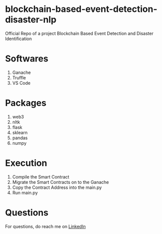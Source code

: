 # blockchain-based-event-detection-disaster-nlp
Official Repo of a project Blockchain Based Event Detection and Disaster Identification

# Softwares
1. Ganache
2. Truffle
3. VS Code

# Packages
1. web3
2. nltk
3. flask
4. sklearn
5. pandas
6. numpy

# Execution
1. Compile the Smart Contract
2. Migrate the Smart Contracts on to the Ganache
3. Copy the Contract Address into the main.py
4. Run main.py 

# Questions
For questions, do reach me on <a href="https://linkedin.com/in/MadhuPIoT">LinkedIn</a>
